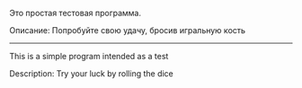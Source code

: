 Это простая тестовая программа.

Описание:
Попробуйте свою удачу, бросив игральную кость

------------------------------------

This is a simple program intended as a test

Description:
Try your luck by rolling the dice
